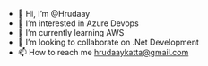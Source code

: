 - 👋 Hi, I’m @Hrudaay
- 👀 I’m interested in Azure Devops
- 🌱 I’m currently learning AWS 
- 💞️ I’m looking to collaborate on .Net Development 
- 📫 How to reach me hrudaaykatta@gmail.com

<!---
Hrudaay/Hrudaay is a ✨ special ✨ repository because its `README.md` (this file) appears on your GitHub profile.
You can click the Preview link to take a look at your changes.
--->
